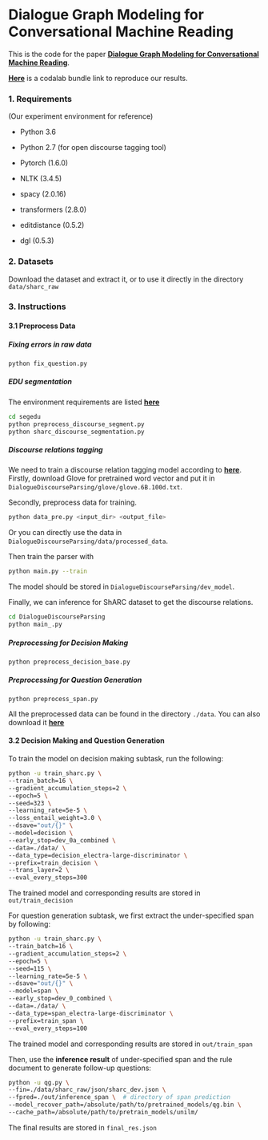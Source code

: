 # Dialogue Graph Modeling for Conversational Machine Reading



This is the code for the paper **[Dialogue Graph Modeling for Conversational Machine Reading](https://arxiv.org/abs/2012.14827)**.

**[Here](https://worksheets.codalab.org/bundles/0x3d8355b00e7b44f1b1474a1ddc23f375)** is a codalab bundle link to reproduce our results.

<h3>1. Requirements</h3>

(Our experiment environment for reference)

- Python 3.6
- Python 2.7 (for open discourse tagging tool)

- Pytorch (1.6.0)

- NLTK (3.4.5)

- spacy (2.0.16)
- transformers (2.8.0)
- editdistance (0.5.2)
- dgl (0.5.3)



 <h3>2. Datasets</h3>

[ShARC]: https://sharc-data.github.io/data/sharc1-official.zip

Download the dataset and extract it, or to use it directly in the directory `data/sharc_raw`



<h3>3. Instructions</h3>

<h4>3.1 Preprocess Data</h4>

##### Fixing errors in raw data

```bash
python fix_question.py
```

##### EDU segmentation
The environment requirements are listed **[here](https://www.dropbox.com/sh/tsr4ixfaosk2ecf/AACvXU6gbZfGLatPXDrzNcXCa?dl=0&preview=requirements.txt)**
```bash
cd segedu
python preprocess_discourse_segment.py
python sharc_discourse_segmentation.py
```

##### Discourse relations tagging
We need to train a discourse relation tagging model according to **[here](https://github.com/shizhouxing/DialogueDiscourseParsing)**. 
Firstly, download Glove for pretrained word vector and put it in `DialogueDiscourseParsing/glove/glove.6B.100d.txt`.

Secondly, preprocess data for training.

```bash
python data_pre.py <input_dir> <output_file>
```

Or you can directly use the data in `DialogueDiscourseParsing/data/processed_data`.

Then train the parser with 

```bash
python main.py --train
```

The model should be stored in `DialogueDiscourseParsing/dev_model`.

Finally, we can inference for ShARC dataset to get the discourse relations. 

```bash
cd DialogueDiscourseParsing
python main_.py
```

##### Preprocessing for Decision Making

```
python preprocess_decision_base.py
```

##### Preprocessing for Question Generation

```
python preprocess_span.py
```

All the preprocessed data can be found in the directory `./data`. You can also download it **[here](https://drive.google.com/drive/folders/1QepEf4Uu3GHCsF1L7TuM5uSADlcex-7v?usp=sharing)**

<h4>3.2 Decision Making and Question Generation</h4>

To train the model on decision making subtask, run the following:

```bash
python -u train_sharc.py \
--train_batch=16 \
--gradient_accumulation_steps=2 \
--epoch=5 \
--seed=323 \
--learning_rate=5e-5 \
--loss_entail_weight=3.0 \
--dsave="out/{}" \
--model=decision \
--early_stop=dev_0a_combined \
--data=./data/ \
--data_type=decision_electra-large-discriminator \
--prefix=train_decision \
--trans_layer=2 \
--eval_every_steps=300
```

The trained model and corresponding results are stored in `out/train_decision`

For question generation subtask, we first extract the under-specified span by following:

```bash
python -u train_sharc.py \
--train_batch=16 \
--gradient_accumulation_steps=2 \
--epoch=5 \
--seed=115 \
--learning_rate=5e-5 \
--dsave="out/{}" \
--model=span \
--early_stop=dev_0_combined \
--data=./data/ \
--data_type=span_electra-large-discriminator \
--prefix=train_span \
--eval_every_steps=100
```

The trained model and corresponding results are stored in `out/train_span`

Then, use the **inference result** of under-specified span and the rule document to generate follow-up questions:

```bash
python -u qg.py \
--fin=./data/sharc_raw/json/sharc_dev.json \
--fpred=./out/inference_span \  # directory of span prediction
--model_recover_path=/absolute/path/to/pretrained_models/qg.bin \
--cache_path=/absolute/path/to/pretrain_models/unilm/
```

The final results are stored in `final_res.json`
